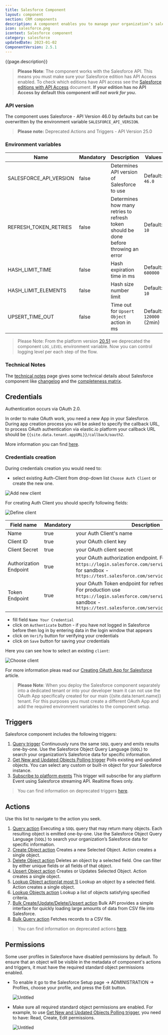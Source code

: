 ```yaml
---
title: Salesforce Component
layout: component
section: CRM components
description: A component enables you to manage your organization’s sales, marketing and customer support assets, far beyond email addresses and phone numbers.
icon: salesforce.png
icontext: Salesforce component
category: salesforce
updatedDate: 2023-01-02
ComponentVersion: 2.5.1
---
```


{{page.description}}

> **Please Note**: The component works with the Salesforce API. This means you must
> make sure your Salesforce edition has API Access enabled. To check which editions
> have API access see the [Salesforce editions with API Access](https://help.salesforce.com/articleView?id=000326486&type=1&mode=1) document.
> **If your edition has no API Access by default this component _will not work for you_.**

### API version

The component uses Salesforce - API Version 46.0 by defaults but can be overwritten
by the environment variable `SALESFORCE_API_VERSION`.

>**Please note:** Deprecated Actions and Triggers - API Version 25.0

### Environment variables

| Name                   | Mandatory | Description                                                                          | Values                   |
|------------------------|-----------|--------------------------------------------------------------------------------------|--------------------------|
| SALESFORCE_API_VERSION | false     | Determines API version of Salesforce to use                                          | Default: `46.0`          |
| REFRESH_TOKEN_RETRIES  | false     | Determines how many retries to refresh token should be done before throwing an error | Default: `10`            |
| HASH_LIMIT_TIME        | false     | Hash expiration time in ms                                                           | Default: `600000`        |
| HASH_LIMIT_ELEMENTS    | false     | Hash size number limit                                                               | Default: `10`            |
| UPSERT_TIME_OUT        | false     | Time out for `Upsert Object` action in ms                                            | Default: `120000` (2min) |


> Please Note: From the platform version [20.51](/releases/20/51) we deprecated the
> component `LOG_LEVEL` environment variable. Now you can control logging level per each step of the flow.

### Technical Notes

The [technical notes](technical-notes) page gives some technical details about
Salesforce component like [changelog](technical-notes#changelog) and the
[completeness matrix](technical-notes#completeness-matrix).

## Credentials

Authentication occurs via OAuth 2.0.

In order to make OAuth work, you need a new App in your Salesforce. During app
creation process you will be asked to specify the callback URL, to process OAuth
authentication via elastic.io platform your callback URL should be `{{site.data.tenant.appURL}}/callback/oauth2`.

More information you can find [here](https://help.salesforce.com/apex/HTViewHelpDoc?id=connected_app_create.htm).

### Credentials creation

During credentials creation you would need to:

*  select existing Auth-Client from drop-down list ``Choose Auth Client`` or create the new one.

![Add new client](img/add-new-client.png)

For creating Auth Client you should specify following fields:

![Define client](img/define-client.png)

| Field name             | Mandatory | Description      |
|------------------------|-----------|------------------|
| Name                   | true      | your Auth Client's name    |
| Client ID              | true      | your OAuth client key      |
| Client Secret          | true      | your OAuth client secret   |
| Authorization Endpoint | true      | your OAuth authorization endpoint. For production use `https://login.salesforce.com/services/oauth2/authorize`, for sandbox - `https://test.salesforce.com/services/oauth2/authorize` |
| Token Endpoint         | true      | your OAuth Token endpoint for refreshing access token. For production use `https://login.salesforce.com/services/oauth2/token`, for sandbox - `https://test.salesforce.com/services/oauth2/token` |

- fill field ``Name Your Credential``
- click on ``Authenticate`` button - if you have not logged in Salesforce before then log in by entering data in the login window that appears
- click on ``Verify`` button for verifying your credentials
- click on ``Save`` button for saving your credentials

Here you can see how to select an existing `client`:

![Choose client](img/client-exist.png)

For more information pleas read our [Creating OAuth App for Salesforce](creating-oauth-app-for-salesforce) article.

> **Please Note**: When you deploy the Salesforce component separately into a dedicated tenant or
> into your developer team it can not use the OAuth App specifically created for
> our main {{site.data.tenant.name}} tenant. For this purposes you must create a
> different OAuth App and add the required environment variables to the component setup.

## Triggers

Salesforce component includes the following triggers:

1.  [Query trigger](triggers#query-trigger) Continuously runs the same `SOQL` query and emits results one-by-one. Use the Salesforce Object Query Language (`SOQL`) to search your organization’s Salesforce data for specific information.
2.  [Get New and Updated Objects Polling trigger](triggers#get-new-and-updated-objects-polling-trigger) Polls existing and updated objects. You can select any custom or built-in object for your Salesforce instance.
3.  [Subscribe to platform events](/components/salesforce/triggers#subscribe-to-platform-events-trigger) This trigger will subscribe for any platform Event using Salesforce streaming API. Realtime flows only.

> You can find information on deprecated triggers [here](deprecated-functions#deprecated-actions).

## Actions

Use this list to navigate to the action you seek.

1.  [Query action](actions#query-action) Executing a `SOQL` query that may return many objects. Each resulting object is emitted one-by-one. Use the Salesforce Object Query Language (`SOQL`) to search your organization’s Salesforce data for specific information.
2.  [Create Object action](actions#create-object-action) Creates a new Selected Object. Action creates a single object.
3.  [Delete Object action](actions#delete-object-action-at-most-1) Deletes an object by a selected field. One can filter by either unique fields or all fields of that object.
4.  [Upsert Object action](actions#upsert-object-action) Creates or Updates Selected Object. Action creates a single object.
5.  [Lookup Object action(at most 1)](actions#lookup-object-action-at-most-1) Lookup an object by a selected field. Action creates a single object.
6.  [Lookup Objects action](actions#lookup-objects-action) Lookup a list of objects satisfying specified criteria.
7.  [Bulk Create/Update/Delete/Upsert action](actions#bulk-createupdatedeleteupsert-action) Bulk API provides a simple interface for quickly loading large amounts of data from CSV file into Salesforce.
8.  [Bulk Query action](actions#bulk-query-action) Fetches records to a CSV file.

> You can find information on deprecated actions [here](deprecated-functions#deprecated-triggers).

## Permissions

Some user profiles in Salesforce have disabled permissions by default. To ensure that an object will be visible in the metadata of component's actions and triggers, it must have the required standard object permissions enabled.

- To enable it go to the Salesforce Setup page → ADMINISTRATION → Profiles, choose your profile, and press the Edit button.

    ![Untitled](https://s3-us-west-2.amazonaws.com/secure.notion-static.com/ef2dd612-a0d9-49b8-9f14-777ce8c9880e/Untitled.png)

- Make sure all required standard object permissions are enabled. For example, to use [Get New and Updated Objects Polling trigger](https://docs.elastic.io/components/salesforce/triggers#get-new-and-updated-objects-polling-trigger), you need to have: Read, Create, Edit permissions.

    ![Untitled](https://s3-us-west-2.amazonaws.com/secure.notion-static.com/d65fad9f-f6ed-4a1d-a282-67e542557334/Untitled.png)
